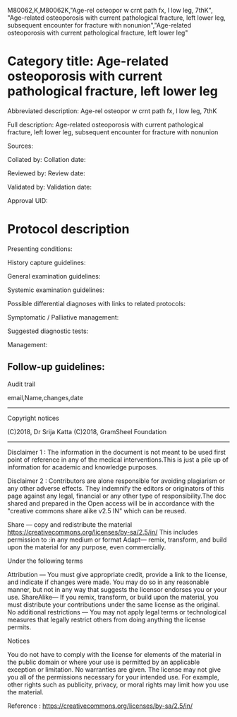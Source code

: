 M80062,K,M80062K,"Age-rel osteopor w crnt path fx, l low leg, 7thK", "Age-related osteoporosis with current pathological fracture, left lower leg, subsequent encounter for fracture with nonunion","Age-related osteoporosis with current pathological fracture, left lower leg"
# Category title: Age-related osteoporosis with current pathological fracture, left lower leg

Abbreviated description: Age-rel osteopor w crnt path fx, l low leg, 7thK

Full description: Age-related osteoporosis with current pathological fracture, left lower leg, subsequent encounter for fracture with nonunion

Sources:

Collated by:
Collation date:

Reviewed by:
Review date:

Validated by:
Validation date:

Approval UID:

# Protocol description

Presenting conditions:

History capture guidelines:

General examination guidelines:

Systemic examination guidelines:

Possible differential diagnoses with links to related protocols:

Symptomatic / Palliative management:

Suggested diagnostic tests:

Management:

Follow-up guidelines:
--------------------------------------
Audit trail

email,Name,changes,date

--------------------------------------
Copyright notices

(C)2018, Dr Srija Katta
(C)2018, GramSheel Foundation

--------------------------------------
Disclaimer 1 :
The information in the document is not meant to be used first point of reference in any of the medical interventions.This is just a pile up of information for academic and knowledge purposes.

Disclaimer 2 : Contributors are alone responsible for avoiding plagiarism or any other adverse effects. They indemnify the editors or originators of this page against any legal, financial or any other type of responsibility.The doc shared and prepared in the Open access will be in accordance with the "creative commons share alike v2.5 IN"  which can be reused. 


Share — copy and redistribute the material 
https://creativecommons.org/licenses/by-sa/2.5/in/
 This includes permission to :in any medium or format
Adapt— remix, transform, and build upon the material
for any purpose, even commercially.

Under the following terms

Attribution — You must give appropriate credit, provide a link to the license, and indicate if changes were made. You may do so in any reasonable manner, but not in any way that suggests the licensor endorses you or your use.
ShareAlike— If you remix, transform, or build upon the material, you must distribute your contributions under the same license as the original.
No additional restrictions — You may not apply legal terms or technological measures that legally restrict others from doing anything the license permits.

Notices

You do not have to comply with the license for elements of the material in the public domain or where your use is permitted by an applicable exception or limitation.
No warranties are given. The license may not give you all of the permissions necessary for your intended use. For example, other rights such as publicity, privacy, or moral rights may limit how you use the material.

 Reference : https://creativecommons.org/licenses/by-sa/2.5/in/

